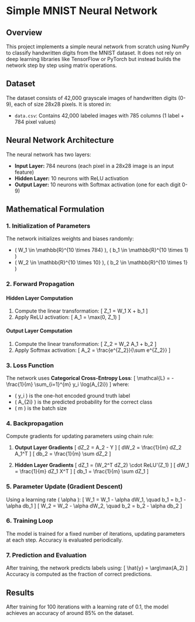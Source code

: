 # Simple MNIST Neural Network

## Overview
This project implements a simple neural network from scratch using NumPy to classify handwritten digits from the MNIST dataset. It does not rely on deep learning libraries like TensorFlow or PyTorch but instead builds the network step by step using matrix operations.

## Dataset
The dataset consists of 42,000 grayscale images of handwritten digits (0-9), each of size 28x28 pixels. It is stored in:
- `data.csv`: Contains 42,000 labeled images with 785 columns (1 label + 784 pixel values)

## Neural Network Architecture
The neural network has two layers:
- **Input Layer:** 784 neurons (each pixel in a 28x28 image is an input feature)
- **Hidden Layer:** 10 neurons with ReLU activation
- **Output Layer:** 10 neurons with Softmax activation (one for each digit 0-9)

## Mathematical Formulation
### **1. Initialization of Parameters**
The network initializes weights and biases randomly:
- \( W_1 \in \mathbb{R}^{10 \times 784} \), \( b_1 \in \mathbb{R}^{10 \times 1} \)
- \( W_2 \in \mathbb{R}^{10 \times 10} \), \( b_2 \in \mathbb{R}^{10 \times 1} \)

### **2. Forward Propagation**
#### **Hidden Layer Computation**
1. Compute the linear transformation:
   \[ Z_1 = W_1 X + b_1 \]
2. Apply ReLU activation:
   \[ A_1 = \max(0, Z_1) \]

#### **Output Layer Computation**
1. Compute the linear transformation:
   \[ Z_2 = W_2 A_1 + b_2 \]
2. Apply Softmax activation:
   \[ A_2 = \frac{e^{Z_2}}{\sum e^{Z_2}} \]

### **3. Loss Function**
The network uses **Categorical Cross-Entropy Loss**:
\[ \mathcal{L} = - \frac{1}{m} \sum_{i=1}^{m} y_i \log(A_{2i}) \]
where:
- \( y_i \) is the one-hot encoded ground truth label
- \( A_{2i} \) is the predicted probability for the correct class
- \( m \) is the batch size

### **4. Backpropagation**
Compute gradients for updating parameters using chain rule:
1. **Output Layer Gradients**
   \[ dZ_2 = A_2 - Y \]
   \[ dW_2 = \frac{1}{m} dZ_2 A_1^T \]
   \[ db_2 = \frac{1}{m} \sum dZ_2 \]

2. **Hidden Layer Gradients**
   \[ dZ_1 = (W_2^T dZ_2) \cdot ReLU'(Z_1) \]
   \[ dW_1 = \frac{1}{m} dZ_1 X^T \]
   \[ db_1 = \frac{1}{m} \sum dZ_1 \]

### **5. Parameter Update (Gradient Descent)**
Using a learning rate \( \alpha \):
\[ W_1 = W_1 - \alpha dW_1, \quad b_1 = b_1 - \alpha db_1 \]
\[ W_2 = W_2 - \alpha dW_2, \quad b_2 = b_2 - \alpha db_2 \]

### **6. Training Loop**
The model is trained for a fixed number of iterations, updating parameters at each step. Accuracy is evaluated periodically.

### **7. Prediction and Evaluation**
After training, the network predicts labels using:
\[ \hat{y} = \arg\max(A_2) \]
Accuracy is computed as the fraction of correct predictions.

## Results
After training for 100 iterations with a learning rate of 0.1, the model achieves an accuracy of around 85% on the dataset.



